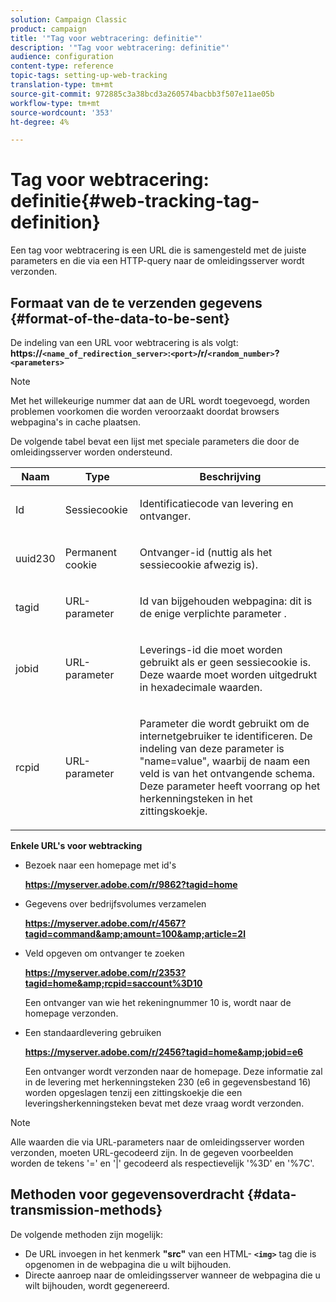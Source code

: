 ```yaml
---
solution: Campaign Classic
product: campaign
title: '"Tag voor webtracering: definitie"'
description: '"Tag voor webtracering: definitie"'
audience: configuration
content-type: reference
topic-tags: setting-up-web-tracking
translation-type: tm+mt
source-git-commit: 972885c3a38bcd3a260574bacbb3f507e11ae05b
workflow-type: tm+mt
source-wordcount: '353'
ht-degree: 4%

---
```



# Tag voor webtracering: definitie{#web-tracking-tag-definition}

Een tag voor webtracering is een URL die is samengesteld met de juiste parameters en die via een HTTP-query naar de omleidingsserver wordt verzonden.

## Formaat van de te verzenden gegevens {#format-of-the-data-to-be-sent}

De indeling van een URL voor webtracering is als volgt: **https://`<name_of_redirection_server>`:`<port>`/r/`<random_number>`?`<parameters>`**

>[!NOTE]
>
>Met het willekeurige nummer dat aan de URL wordt toegevoegd, worden problemen voorkomen die worden veroorzaakt doordat browsers webpagina&#39;s in cache plaatsen.

De volgende tabel bevat een lijst met speciale parameters die door de omleidingsserver worden ondersteund.

<table>
                     <thead>
                        <tr>
                           <th>Naam</th>
                           <th>Type</th>
                           <th>Beschrijving</th> 
                        </tr> 
                     </thead>
                     <tbody>
                        <tr>
                           <td>
                              <p>Id</p> 
                           </td>
                           <td>
                              <p>Sessiecookie</p> 
                           </td>
                           <td>
                              <p>Identificatiecode van levering en ontvanger.</p> 
                           </td> 
                        </tr>
                        <tr>
                           <td>
                              <p>uuid230</p> 
                           </td>
                           <td>
                              <p>Permanent cookie</p> 
                           </td>
                           <td>
                              <p>Ontvanger-id (nuttig als het sessiecookie afwezig is).</p> 
                           </td> 
                        </tr>
                        <tr>
                           <td>
                              <p>tagid</p> 
                           </td>
                           <td>
                              <p>URL-parameter</p> 
                           </td>
                           <td>
                              <p>Id van bijgehouden webpagina: dit is de enige verplichte parameter .</p> 
                           </td> 
                        </tr>
                        <tr>
                           <td>
                              <p>jobid</p> 
                           </td>
                           <td>
                              <p>URL-parameter</p> 
                           </td>
                           <td>
                              <p>Leverings-id die moet worden gebruikt als er geen sessiecookie is. Deze waarde moet worden uitgedrukt in hexadecimale waarden.
                              </p> 
                           </td> 
                        </tr>
                        <tr>
                           <td>
                              <p>rcpid</p> 
                           </td>
                           <td>
                              <p>URL-parameter</p> 
                           </td>
                           <td>
                              <p>Parameter die wordt gebruikt om de internetgebruiker te identificeren. De indeling van deze parameter is "name=value", waarbij de naam een veld is van het ontvangende schema. Deze parameter heeft voorrang op het herkenningsteken in het zittingskoekje.
                              </p> 
                           </td> 
                        </tr> 
                     </tbody>  
                  </table>

**Enkele URL&#39;s voor webtracking**

* Bezoek naar een homepage met id&#39;s

   **https://myserver.adobe.com/r/9862?tagid=home**

* Gegevens over bedrijfsvolumes verzamelen

   **https://myserver.adobe.com/r/4567?tagid=command&amp;amount=100&amp;article=2l**

* Veld opgeven om ontvanger te zoeken

   **https://myserver.adobe.com/r/2353?tagid=home&amp;rcpid=saccount%3D10**

   Een ontvanger van wie het rekeningnummer 10 is, wordt naar de homepage verzonden.

* Een standaardlevering gebruiken

   **https://myserver.adobe.com/r/2456?tagid=home&amp;jobid=e6**

   Een ontvanger wordt verzonden naar de homepage. Deze informatie zal in de levering met herkenningsteken 230 (e6 in gegevensbestand 16) worden opgeslagen tenzij een zittingskoekje die een leveringsherkenningsteken bevat met deze vraag wordt verzonden.

>[!NOTE]
>
>Alle waarden die via URL-parameters naar de omleidingsserver worden verzonden, moeten URL-gecodeerd zijn. In de gegeven voorbeelden worden de tekens &#39;=&#39; en &#39;|&#39; gecodeerd als respectievelijk &#39;%3D&#39; en &#39;%7C&#39;.

## Methoden voor gegevensoverdracht {#data-transmission-methods}

De volgende methoden zijn mogelijk:

* De URL invoegen in het kenmerk **&quot;src&quot;** van een HTML- **`<img>`** tag die is opgenomen in de webpagina die u wilt bijhouden.
* Directe aanroep naar de omleidingsserver wanneer de webpagina die u wilt bijhouden, wordt gegenereerd.


